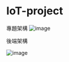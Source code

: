 # IoT-project


專題架構
![image](https://github.com/Tsai-Ian/IoT-project/blob/main/Introduction.jpg)

後端架構

![image](https://github.com/Tsai-Ian/IoT-project/blob/main/Flask%20server%20.png)
